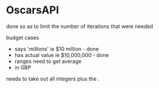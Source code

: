# OscarsAPI

done so as to limit the number of iterations that were needed

budget cases
- says 'millions' ie $10 million - done
- has actual value ie $10,000,000 - done
- ranges need to get average
- in GBP

needs to take out all integers plus the .